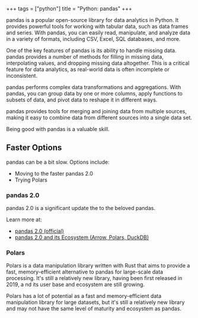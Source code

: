 +++
tags = ["python"]
title = "Python: pandas"
+++

pandas is a popular open-source library for data analytics in Python. 
It provides powerful tools for working with tabular data, 
such as data frames and series. 
With pandas, you can easily read, manipulate, and analyze data 
in a variety of formats, including CSV, Excel, SQL databases, and more.

One of the key features of pandas is its ability to handle missing data. 
pandas provides a number of methods for filling in missing data, 
interpolating values, and dropping missing data altogether. 
This is a critical feature for data analytics, 
as real-world data is often incomplete or inconsistent.

pandas performs complex data transformations and aggregations. 
With pandas, you can group data by one or more columns, 
apply functions to subsets of data, and pivot data to reshape it in different ways.

pandas provides tools for merging and joining data from multiple sources, 
making it easy to combine data from different sources into a single data set.

Being good with pandas is a valuable skill.

## Faster Options

pandas can be a bit slow. Options include:

- Moving to the faster pandas 2.0
- Trying Polars


### pandas 2.0

pandas 2.0 is a significant update the to the beloved pandas.

Learn more at:

- [pandas 2.0 (official)](https://pandas.pydata.org/docs/dev/index.html)
- [pandas 2.0 and its Ecosystem (Arrow, Polars, DuckDB)](https://airbyte.com/blog/pandas-2-0-ecosystem-arrow-polars-duckdb)


### Polars

Polars is a data manipulation library written with Rust that aims to provide a fast, 
memory-efficient alternative to pandas for large-scale data processing. 
It's still a relatively new library, having been first released in 2019, a
nd its user base and ecosystem are still growing.

Polars has a lot of potential as a fast and memory-efficient data manipulation 
library for large datasets, but it's still a relatively new library and may
 not have the same level of maturity and ecosystem as pandas.